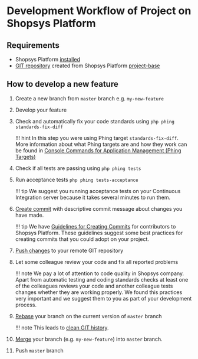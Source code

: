 # Development Workflow of Project on Shopsys Platform

## Requirements
* Shopsys Platform [installed](../installation/installation-guide.md)
* [GIT repository](https://git-scm.com/book/en/v2/Git-Basics-Getting-a-Git-Repository) created from Shopsys Platform [project-base](https://github.com/shopsys/project-base/)

## How to develop a new feature
1. Create a new branch from `master` branch e.g. `my-new-feature`

1. Develop your feature

1. Check and automatically fix your code standards using `php phing standards-fix-diff`

    !!! hint
        In this step you were using Phing target `standards-fix-diff`.  
        More information about what Phing targets are and how they work can be found in [Console Commands for Application Management (Phing Targets)](../introduction/console-commands-for-application-management-phing-targets.md)

1. Check if all tests are passing using `php phing tests`

1. Run acceptance tests `php phing tests-acceptance`

    !!! tip
        We suggest you running acceptance tests on your Continuous Integration server because it takes several minutes to run them.

1. [Create commit](https://git-scm.com/docs/git-commit) with descriptive commit message about changes you have made.

    !!! tip
        We have [Guidelines for Creating Commits](../contributing/guidelines-for-creating-commits.md) for contributors to Shopsys Platform.
        These guidelines suggest some best practices for creating commits that you could adopt on your project.

1. [Push changes](https://git-scm.com/docs/git-push) to your remote GIT repository

1. Let some colleague review your code and fix all reported problems

    !!! note
        We pay a lot of attention to code quality in Shopsys company.
        Apart from automatic testing and coding standards checks at least one of the colleagues reviews your code and another colleague tests changes whether they are working properly.
        We found this practices very important and we suggest them to you as part of your development process.

1. [Rebase](https://git-scm.com/docs/git-rebase) your branch on the current version of `master` branch

    !!! note
        This leads to [clean GIT history](https://blog.shopsys.com/keep-your-git-history-clean-with-minimum-effort-4b86b5619b1).

1. [Merge](https://git-scm.com/docs/git-merge) your branch (e.g. `my-new-feature`) into `master` branch.

1. Push `master` branch
